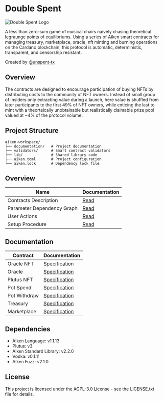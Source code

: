 # Double Spent

![Double Spent Logo](https://www.unspenttx.com/logo.png)

A less than zero-sum game of musical chairs naively chasing theoretical legraunge points of equilibriums. Using a series of Aiken smart contracts for managing treasury, marketplace, oracle, nft minting and burning operations on the Cardano blockchain, this protocol is automatic, deterministic, transparent, and censorship resistant.

Created by [@unspent-tx](https://github.com/unspent-tx)

## Overview

The contracts are designed to encourage participation of buying NFTs by distributing costs to the community of NFT owners. Instead of small group of insiders only extracting value during a launch, here value is shuffled from later participants to the first 49% of NFT owners, while enticing the last to mint with a theorteically unobtainable but realistically claimable prize pool valued at ~4% of the protocol volume.

## Project Structure

```
aiken-workspace/
├── documentation/   # Project documentation
├── validators/      # Smart contract validators
├── lib/             # Shared library code
├── aiken.toml       # Project configuration
└── aiken.lock       # Dependency lock file
```

## Overview

| Name                       | Documentation                     |
| -------------------------- | --------------------------------- |
| Contracts Description      | [Read](contracts-description.md)  |
| Parameter Dependency Graph | [Read](param-dependency-graph.md) |
| User Actions               | [Read](user-actions.md)           |
| Setup Procedure            | [Read](setup-procedure.md)        |

## Documentation

| Contract     | Documentation                                    |
| ------------ | ------------------------------------------------ |
| Oracle NFT   | [Specification](specification/1_oracle_nft.md)   |
| Oracle       | [Specification](specification/2_oracle.md)       |
| Plutus NFT   | [Specification](specification/3_plutus_nft.md)   |
| Pot Spend    | [Specification](specification/4_pot_spend.md)    |
| Pot Withdraw | [Specification](specification/5_pot_withdraw.md) |
| Treasury     | [Specification](specification/6_treasury.md)     |
| Marketplace  | [Specification](specification/7_marketplace.md)  |

## Dependencies

- Aiken Language: v1.1.13
- Plutus: v3
- Aiken Standard Library: v2.2.0
- Vodka: v0.1.11
- Aiken Fuzz: v2.1.0

## License

This project is licensed under the AGPL-3.0 License - see the [LICENSE.txt](LICENSE.txt) file for details.

